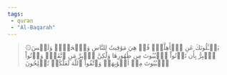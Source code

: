 ```yaml
---
tags: 
 - quran 
 - "Al-Baqarah"
---
```


> ۞يَسۡـَٔلُونَكَ عَنِ ٱلۡأَهِلَّةِۖ قُلۡ هِيَ مَوَٰقِيتُ لِلنَّاسِ وَٱلۡحَجِّۗ وَلَيۡسَ ٱلۡبِرُّ بِأَن تَأۡتُواْ ٱلۡبُيُوتَ مِن ظُهُورِهَا وَلَٰكِنَّ ٱلۡبِرَّ مَنِ ٱتَّقَىٰۗ وَأۡتُواْ ٱلۡبُيُوتَ مِنۡ أَبۡوَٰبِهَاۚ وَٱتَّقُواْ ٱللَّهَ لَعَلَّكُمۡ تُفۡلِحُونَ
